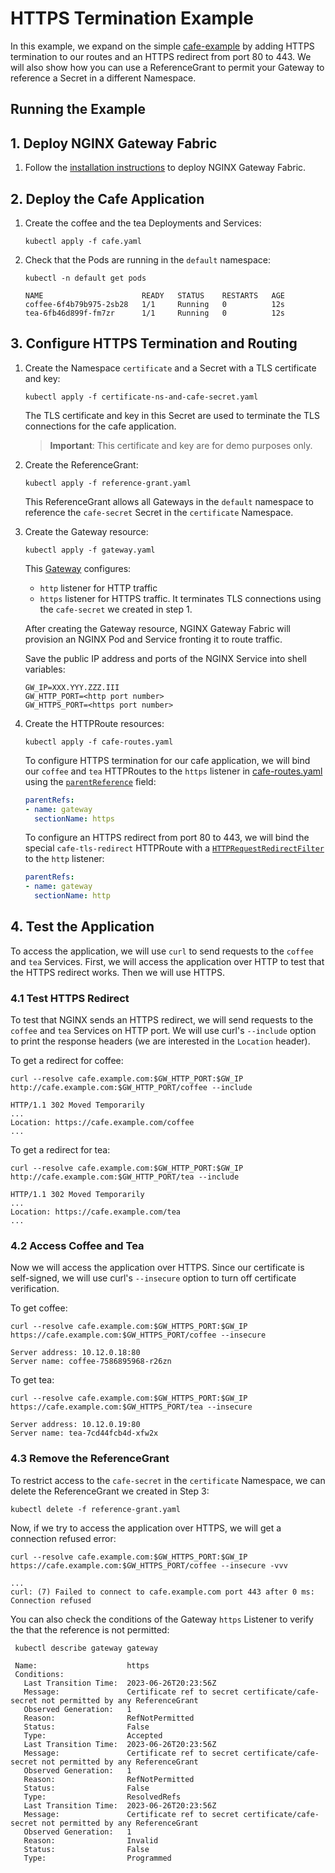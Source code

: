 # HTTPS Termination Example

In this example, we expand on the simple [cafe-example](../cafe-example) by adding HTTPS termination to our routes and
an HTTPS redirect from port 80 to 443. We will also show how you can use a ReferenceGrant to permit your Gateway to
reference a Secret in a different Namespace.

## Running the Example

## 1. Deploy NGINX Gateway Fabric

1. Follow the [installation instructions](https://docs.nginx.com/nginx-gateway-fabric/installation/) to deploy NGINX Gateway Fabric.

## 2. Deploy the Cafe Application

1. Create the coffee and the tea Deployments and Services:

   ```shell
   kubectl apply -f cafe.yaml
   ```

1. Check that the Pods are running in the `default` namespace:

   ```shell
   kubectl -n default get pods
   ```

   ```text
   NAME                      READY   STATUS    RESTARTS   AGE
   coffee-6f4b79b975-2sb28   1/1     Running   0          12s
   tea-6fb46d899f-fm7zr      1/1     Running   0          12s
   ```

## 3. Configure HTTPS Termination and Routing

1. Create the Namespace `certificate` and a Secret with a TLS certificate and key:

   ```shell
   kubectl apply -f certificate-ns-and-cafe-secret.yaml
   ```

   The TLS certificate and key in this Secret are used to terminate the TLS connections for the cafe application.
   > **Important**: This certificate and key are for demo purposes only.

1. Create the ReferenceGrant:

   ```shell
   kubectl apply -f reference-grant.yaml
   ```

   This ReferenceGrant allows all Gateways in the `default` namespace to reference the `cafe-secret` Secret in
   the `certificate` Namespace.

1. Create the Gateway resource:

   ```shell
   kubectl apply -f gateway.yaml
   ```

   This [Gateway](./gateway.yaml) configures:
    - `http` listener for HTTP traffic
    - `https` listener for HTTPS traffic. It terminates TLS connections using the `cafe-secret` we created in step 1.

    After creating the Gateway resource, NGINX Gateway Fabric will provision an NGINX Pod and Service fronting it to route traffic.

    Save the public IP address and ports of the NGINX Service into shell variables:

     ```text
     GW_IP=XXX.YYY.ZZZ.III
     GW_HTTP_PORT=<http port number>
     GW_HTTPS_PORT=<https port number>
     ```

1. Create the HTTPRoute resources:

   ```shell
   kubectl apply -f cafe-routes.yaml
   ```

   To configure HTTPS termination for our cafe application, we will bind our `coffee` and `tea` HTTPRoutes to
   the `https` listener in [cafe-routes.yaml](./cafe-routes.yaml) using
   the [`parentReference`](https://gateway-api.sigs.k8s.io/references/spec/#gateway.networking.k8s.io/v1.ParentReference)
   field:

   ```yaml
   parentRefs:
   - name: gateway
     sectionName: https
   ```

   To configure an HTTPS redirect from port 80 to 443, we will bind the special `cafe-tls-redirect` HTTPRoute with
   a [`HTTPRequestRedirectFilter`](https://gateway-api.sigs.k8s.io/references/spec/#gateway.networking.k8s.io/v1.HTTPRequestRedirectFilter)
   to the `http` listener:

   ```yaml
   parentRefs:
   - name: gateway
     sectionName: http
   ```

## 4. Test the Application

To access the application, we will use `curl` to send requests to the `coffee` and `tea` Services. First, we will access
the application over HTTP to test that the HTTPS redirect works. Then we will use HTTPS.

### 4.1 Test HTTPS Redirect

To test that NGINX sends an HTTPS redirect, we will send requests to the `coffee` and `tea` Services on HTTP port. We
will use curl's `--include` option to print the response headers (we are interested in the `Location` header).

To get a redirect for coffee:

```shell
curl --resolve cafe.example.com:$GW_HTTP_PORT:$GW_IP http://cafe.example.com:$GW_HTTP_PORT/coffee --include
```

```text
HTTP/1.1 302 Moved Temporarily
...
Location: https://cafe.example.com/coffee
...
```

To get a redirect for tea:

```shell
curl --resolve cafe.example.com:$GW_HTTP_PORT:$GW_IP http://cafe.example.com:$GW_HTTP_PORT/tea --include
```

```text
HTTP/1.1 302 Moved Temporarily
...
Location: https://cafe.example.com/tea
...
```

### 4.2 Access Coffee and Tea

Now we will access the application over HTTPS. Since our certificate is self-signed, we will use curl's `--insecure`
option to turn off certificate verification.

To get coffee:

```shell
curl --resolve cafe.example.com:$GW_HTTPS_PORT:$GW_IP https://cafe.example.com:$GW_HTTPS_PORT/coffee --insecure
```

```text
Server address: 10.12.0.18:80
Server name: coffee-7586895968-r26zn
```

To get tea:

```shell
curl --resolve cafe.example.com:$GW_HTTPS_PORT:$GW_IP https://cafe.example.com:$GW_HTTPS_PORT/tea --insecure
```

```text
Server address: 10.12.0.19:80
Server name: tea-7cd44fcb4d-xfw2x
```

### 4.3 Remove the ReferenceGrant

To restrict access to the `cafe-secret` in the `certificate` Namespace, we can delete the ReferenceGrant we created in
Step 3:

```shell
kubectl delete -f reference-grant.yaml
```

Now, if we try to access the application over HTTPS, we will get a connection refused error:

```shell
curl --resolve cafe.example.com:$GW_HTTPS_PORT:$GW_IP https://cafe.example.com:$GW_HTTPS_PORT/coffee --insecure -vvv
```

```text
...
curl: (7) Failed to connect to cafe.example.com port 443 after 0 ms: Connection refused
```


You can also check the conditions of the Gateway `https` Listener to verify the that the reference is not permitted:

```shell
 kubectl describe gateway gateway
```

```text
 Name:                    https
 Conditions:
   Last Transition Time:  2023-06-26T20:23:56Z
   Message:               Certificate ref to secret certificate/cafe-secret not permitted by any ReferenceGrant
   Observed Generation:   1
   Reason:                RefNotPermitted
   Status:                False
   Type:                  Accepted
   Last Transition Time:  2023-06-26T20:23:56Z
   Message:               Certificate ref to secret certificate/cafe-secret not permitted by any ReferenceGrant
   Observed Generation:   1
   Reason:                RefNotPermitted
   Status:                False
   Type:                  ResolvedRefs
   Last Transition Time:  2023-06-26T20:23:56Z
   Message:               Certificate ref to secret certificate/cafe-secret not permitted by any ReferenceGrant
   Observed Generation:   1
   Reason:                Invalid
   Status:                False
   Type:                  Programmed
```
